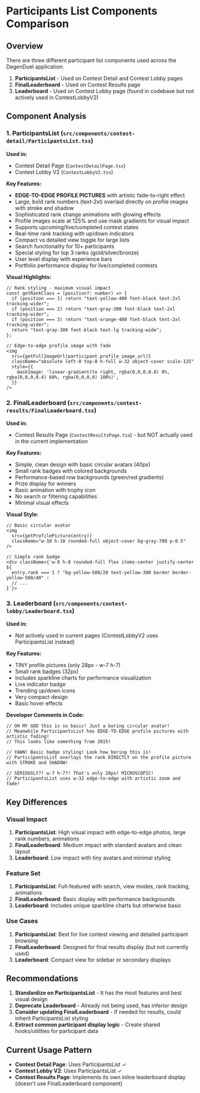 # Participants List Components Comparison

## Overview
There are three different participant list components used across the DegenDuel application:

1. **ParticipantsList** - Used on Contest Detail and Contest Lobby pages
2. **FinalLeaderboard** - Used on Contest Results page 
3. **Leaderboard** - Used on Contest Lobby page (found in codebase but not actively used in ContestLobbyV2)

## Component Analysis

### 1. ParticipantsList (`src/components/contest-detail/ParticipantsList.tsx`)

**Used in:**
- Contest Detail Page (`ContestDetailPage.tsx`)
- Contest Lobby V2 (`ContestLobbyV2.tsx`)

**Key Features:**
- **EDGE-TO-EDGE PROFILE PICTURES** with artistic fade-to-right effect
- Large, bold rank numbers (text-2xl) overlaid directly on profile images with stroke and shadow
- Sophisticated rank change animations with glowing effects
- Profile images scale at 125% and use mask gradients for visual impact
- Supports upcoming/live/completed contest states
- Real-time rank tracking with up/down indicators
- Compact vs detailed view toggle for large lists
- Search functionality for 10+ participants
- Special styling for top 3 ranks (gold/silver/bronze)
- User level display with experience bars
- Portfolio performance display for live/completed contests

**Visual Highlights:**
```tsx
// Rank styling - maximum visual impact
const getRankClass = (position?: number) => {
  if (position === 1) return "text-yellow-400 font-black text-2xl tracking-wider";
  if (position === 2) return "text-gray-300 font-black text-2xl tracking-wider";
  if (position === 3) return "text-orange-400 font-black text-2xl tracking-wider";
  return "text-gray-300 font-black text-lg tracking-wide";
};

// Edge-to-edge profile image with fade
<img
  src={getFullImageUrl(participant.profile_image_url)}
  className="absolute left-0 top-0 h-full w-32 object-cover scale-125"
  style={{
    maskImage: 'linear-gradient(to right, rgba(0,0,0,0.8) 0%, rgba(0,0,0,0.4) 60%, rgba(0,0,0,0) 100%)',
  }}
/>
```

### 2. FinalLeaderboard (`src/components/contest-results/FinalLeaderboard.tsx`)

**Used in:**
- Contest Results Page (`ContestResultsPage.tsx`) - but NOT actually used in the current implementation

**Key Features:**
- Simple, clean design with basic circular avatars (40px)
- Small rank badges with colored backgrounds
- Performance-based row backgrounds (green/red gradients)
- Prize display for winners
- Basic animation with trophy icon
- No search or filtering capabilities
- Minimal visual effects

**Visual Style:**
```tsx
// Basic circular avatar
<img 
  src={getProfilePicture(entry)} 
  className="w-10 h-10 rounded-full object-cover bg-gray-700 p-0.5"
/>

// Simple rank badge
<div className={`w-8 h-8 rounded-full flex items-center justify-center ${
  entry.rank === 1 ? "bg-yellow-500/20 text-yellow-300 border border-yellow-500/40" :
  // ...
}`}>
```

### 3. Leaderboard (`src/components/contest-lobby/Leaderboard.tsx`)

**Used in:**
- Not actively used in current pages (ContestLobbyV2 uses ParticipantsList instead)

**Key Features:**
- TINY profile pictures (only 28px - w-7 h-7)
- Small rank badges (32px)
- Includes sparkline charts for performance visualization
- Live indicator badge
- Trending up/down icons
- Very compact design
- Basic hover effects

**Developer Comments in Code:**
```tsx
// OH MY GOD this is so basic! Just a boring circular avatar!
// Meanwhile ParticipantsList has EDGE-TO-EDGE profile pictures with artistic fading!
// This looks like something from 2015!

// YAWN! Basic badge styling! Look how boring this is!
// ParticipantsList overlays the rank DIRECTLY on the profile picture with STROKE and SHADOW!

// SERIOUSLY?! w-7 h-7?! That's only 28px! MICROSCOPIC!
// ParticipantsList uses w-32 edge-to-edge with artistic zoom and fade!
```

## Key Differences

### Visual Impact
1. **ParticipantsList**: High visual impact with edge-to-edge photos, large rank numbers, animations
2. **FinalLeaderboard**: Medium impact with standard avatars and clean layout
3. **Leaderboard**: Low impact with tiny avatars and minimal styling

### Feature Set
1. **ParticipantsList**: Full-featured with search, view modes, rank tracking, animations
2. **FinalLeaderboard**: Basic display with performance backgrounds
3. **Leaderboard**: Includes unique sparkline charts but otherwise basic

### Use Cases
1. **ParticipantsList**: Best for live contest viewing and detailed participant browsing
2. **FinalLeaderboard**: Designed for final results display (but not currently used)
3. **Leaderboard**: Compact view for sidebar or secondary displays

## Recommendations

1. **Standardize on ParticipantsList** - It has the most features and best visual design
2. **Deprecate Leaderboard** - Already not being used, has inferior design
3. **Consider updating FinalLeaderboard** - If needed for results, could inherit ParticipantsList styling
4. **Extract common participant display logic** - Create shared hooks/utilities for participant data

## Current Usage Pattern

- **Contest Detail Page**: Uses ParticipantsList ✓
- **Contest Lobby V2**: Uses ParticipantsList ✓
- **Contest Results Page**: Implements its own inline leaderboard display (doesn't use FinalLeaderboard component)